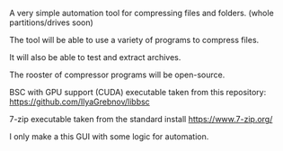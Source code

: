 A very simple automation tool for compressing files and folders. (whole partitions/drives soon)

The tool will be able to use a variety of programs to compress files.

It will also be able to test and extract archives.

The rooster of compressor programs will be open-source.

BSC with GPU support (CUDA) executable taken from this repository:
https://github.com/IlyaGrebnov/libbsc

7-zip executable taken from the standard install
https://www.7-zip.org/

I only make a this GUI with some logic for automation.
